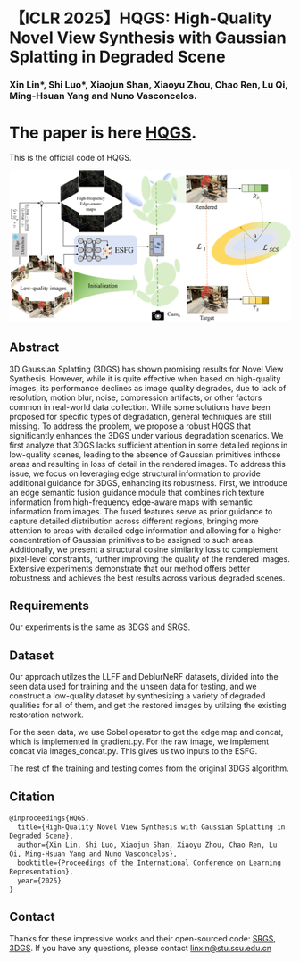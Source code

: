 # 【ICLR 2025】HQGS: High-Quality Novel View Synthesis with Gaussian Splatting in Degraded Scene
### Xin Lin*, Shi Luo*, Xiaojun Shan, Xiaoyu Zhou, Chao Ren, Lu Qi, Ming-Hsuan Yang and Nuno Vasconcelos. 
# The paper is here [HQGS](https://openreview.net/pdf?id=25Zlvl7JxW).
This is the official code of HQGS.

![main_fig](./framework_5.png)

## Abstract
3D Gaussian Splatting (3DGS) has shown promising results for Novel View Synthesis. However, while it is quite effective when based on high-quality images, its performance declines as image quality degrades, due to lack of resolution, motion blur, noise, compression artifacts, or other factors common in real-world data collection. While some solutions have been proposed for specific types of degradation, general techniques are still missing. To address the problem, we propose a robust HQGS that significantly enhances the 3DGS under various degradation scenarios. We first analyze that 3DGS lacks sufficient attention in some detailed
regions in low-quality scenes, leading to the absence of Gaussian primitives inthose areas and resulting in loss of detail in the rendered images. To address this issue, we focus on leveraging edge structural information to provide additional guidance for 3DGS, enhancing its robustness. First, we introduce an edge semantic fusion guidance module that combines rich texture information from high-frequency edge-aware maps with semantic information from images. The fused features serve as prior guidance to capture detailed distribution across different regions, bringing more attention to areas with detailed edge information and allowing for a higher concentration of Gaussian primitives to be assigned to such areas. Additionally, we present a structural cosine similarity loss to complement pixel-level constraints, further improving the quality of the rendered images. Extensive experiments demonstrate that our method offers better robustness and achieves the best results across various degraded scenes.

## Requirements
Our experiments is the same as 3DGS and SRGS.

## Dataset
Our approach utilzes the LLFF and DeblurNeRF datasets, divided into the seen data used for training and the unseen data for testing, and we construct a low-quality dataset by synthesizing a variety of degraded qualities for all of them, and get the restored images by utilzing the existing restoration network.

For the seen data, we use Sobel operator to get the edge map and concat, which is implemented in gradient.py. For the raw image, we implement concat via images_concat.py. This gives us two inputs to the ESFG.

The rest of the training and testing comes from the original 3DGS algorithm. 

## Citation

    @inproceedings{HQGS,
      title={High-Quality Novel View Synthesis with Gaussian Splatting in Degraded Scene}, 
      author={Xin Lin, Shi Luo, Xiaojun Shan, Xiaoyu Zhou, Chao Ren, Lu Qi, Ming-Hsuan Yang and Nuno Vasconcelos},
      booktitle={Proceedings of the International Conference on Learning Representation},
      year={2025}
    }

## Contact
Thanks for these impressive works and their open-sourced code: [SRGS](https://arxiv.org/pdf/2404.10318), [3DGS](https://github.com/graphdeco-inria/gaussian-splatting). 
If you have any questions, please contact linxin@stu.scu.edu.cn


